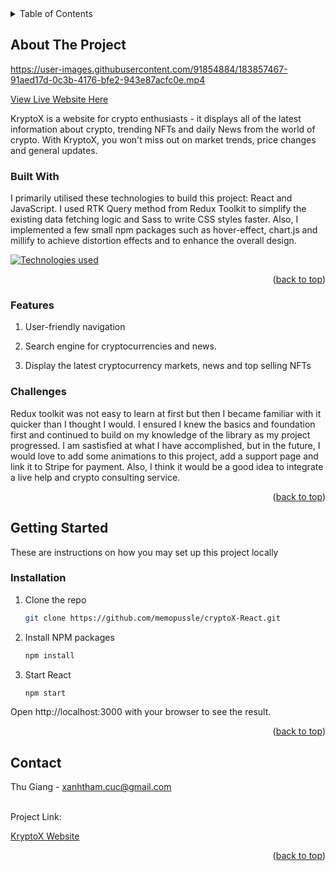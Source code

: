 




<!-- TABLE OF CONTENTS -->
<details>
  <summary>Table of Contents</summary>
  <ol>
    <li>
      <a href="#about-the-project">About The Project</a>
      <ul>
        <li><a href="#built-with">Built With</a></li>
        <li><a href="#features">Features</a></li>
        <li><a href="#challenges">Challenges</a></li>
      </ul>
    </li>
    <li>
      <a href="#getting-started">Getting Started</a>
      <ul>
        <li><a href="#installation">Installation</a></li>
      </ul>
    </li>
    <li><a href="#contact">Contact</a></li>
  </ol>
</details>



<!-- ABOUT THE PROJECT -->
## About The Project

https://user-images.githubusercontent.com/91854884/183857467-91aed17d-0c3b-4176-bfe2-943e87acfc0e.mp4


[View Live Website Here ](https://sweet-druid-592559.netlify.app/)

KryptoX is a website for crypto enthusiasts - it displays all of the latest information about crypto, trending NFTs and daily News from the world of crypto. With KryptoX, you won't miss out on market trends, price changes and general updates.



### Built With

I primarily utilised these technologies to build this project: React and JavaScript. I used RTK Query method from Redux Toolkit to simplify the existing data fetching logic and Sass to write CSS styles faster. Also, I implemented a few small npm packages such as hover-effect, chart.js and millify to achieve distortion effects and to enhance the overall design.


[![Technologies used](https://skills.thijs.gg/icons?i=react,js&theme=light)](https://skills.thijs.gg)

<p align="right">(<a href="#readme-top">back to top</a>)</p>

### Features
  <ol>
        <li><p>User-friendly navigation</p></li>
        <li><p>Search engine for cryptocurrencies and news. </p></li>
        <li><p>Display the latest cryptocurrency markets, news and top selling NFTs</p></li>
  </ol>


### Challenges

Redux toolkit was not easy to learn at first but then I became familiar with it quicker than I thought I would. I ensured I knew the basics and foundation first and continued to build on my knowledge of the library as my project progressed. I am sastisfied at what I have accomplished, but in the future, I would love to add some animations to this project, add a support page and link it to Stripe for payment. Also, I think it would be a good idea to integrate a live help and crypto consulting service.


<p align="right">(<a href="#readme-top">back to top</a>)</p>


<!-- GETTING STARTED -->
## Getting Started

These are instructions on how you may set up this project locally

### Installation


1. Clone the repo
   ```sh
   git clone https://github.com/memopussle/cryptoX-React.git
   ```
2. Install NPM packages
   ```sh
   npm install
   ```
4. Start React
   ```sh
   npm start
   ```
<p>Open http://localhost:3000 with your browser to see the result.</p>

<p align="right">(<a href="#readme-top">back to top</a>)</p>



<!-- CONTACT -->
## Contact

Thu Giang - xanhtham.cuc@gmail.com

<br /> 
Project Link: 

[KryptoX Website](https://github.com/memopussle/cryptoX-React)

<p align="right">(<a href="#readme-top">back to top</a>)</p>


